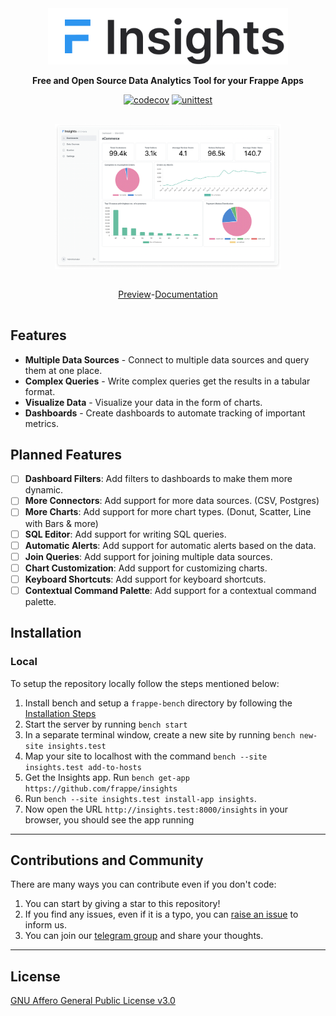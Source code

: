 <div align="center" markdown="1">

<img src=".github/logo.png" alt="Frappe Insights logo" width="384"/>

**Free and Open Source Data Analytics Tool for your Frappe Apps**

[![codecov](https://codecov.io/github/frappe/insights/branch/develop/graph/badge.svg?token=8ZXHCY4G9U)](https://codecov.io/github/frappe/insights)
[![unittest](https://github.com/frappe/insights/actions/workflows/ci.yml/badge.svg?branch=develop)](https://github.com/frappe/insights/actions/workflows/ci.yml)

</div>

<div align="center" style="padding-top: 1rem; padding-bottom: 1rem; display: flex; justify-content:center;">
	<img src=".github/hero-image.png" alt="Hero Image" width="72%" />
</div>

<div align="center" style="padding-top: 1rem; padding-bottom: 1rem; display: flex; justify-content:center;">
	<a href=".github/preview.gif">Preview</a>
	-
	<a href="https://frappeinsights.frappe.cloud/docs">Documentation</a>
</div>

## Features

- **Multiple Data Sources** - Connect to multiple data sources and query them at one place.
- **Complex Queries** - Write complex queries get the results in a tabular format.
- **Visualize Data** - Visualize your data in the form of charts.
- **Dashboards** - Create dashboards to automate tracking of important metrics.

## Planned Features

- [ ] **Dashboard Filters**: Add filters to dashboards to make them more dynamic.
- [ ] **More Connectors**: Add support for more data sources. (CSV, Postgres)
- [ ] **More Charts**: Add support for more chart types. (Donut, Scatter, Line with Bars & more)
- [ ] **SQL Editor**: Add support for writing SQL queries.
- [ ] **Automatic Alerts**: Add support for automatic alerts based on the data.
- [ ] **Join Queries**: Add support for joining multiple data sources.
- [ ] **Chart Customization**: Add support for customizing charts.
- [ ] **Keyboard Shortcuts**: Add support for keyboard shortcuts.
- [ ] **Contextual Command Palette**: Add support for a contextual command palette.

## Installation

### Local

To setup the repository locally follow the steps mentioned below:

1. Install bench and setup a `frappe-bench` directory by following the [Installation Steps](https://frappeframework.com/docs/user/en/installation)
1. Start the server by running `bench start`
1. In a separate terminal window, create a new site by running `bench new-site insights.test`
1. Map your site to localhost with the command `bench --site insights.test add-to-hosts`
1. Get the Insights app. Run `bench get-app https://github.com/frappe/insights`
1. Run `bench --site insights.test install-app insights`.
1. Now open the URL `http://insights.test:8000/insights` in your browser, you should see the app running

---
## Contributions and Community

There are many ways you can contribute even if you don't code:

1. You can start by giving a star to this repository!
1. If you find any issues, even if it is a typo, you can [raise an issue](https://github.com/frappe/insights/issues/new) to inform us.
1. You can join our [telegram group](https://t.me/frappeinsights) and share your thoughts.

---

## License

[GNU Affero General Public License v3.0](license.txt)
